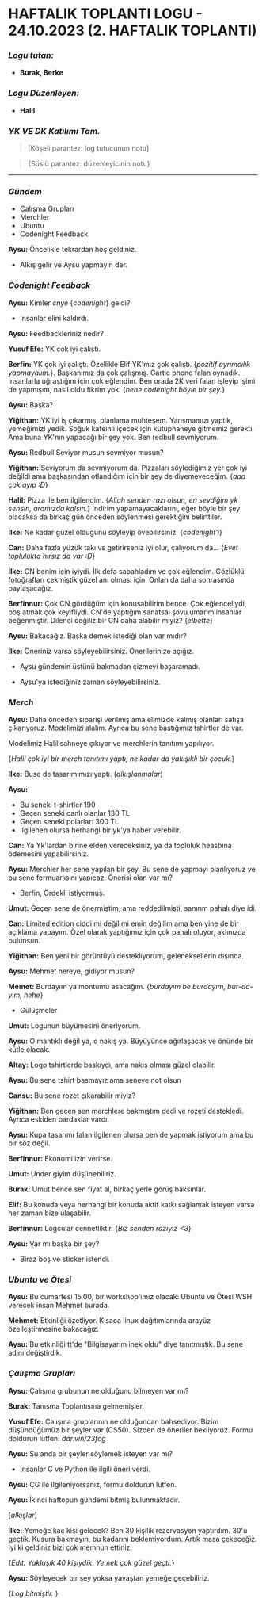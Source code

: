 # HAFTALIK TOPLANTI LOGU - 24.10.2023 (2. HAFTALIK TOPLANTI)

### *Logu tutan:*
 - **Burak, Berke**

### *Logu Düzenleyen:*
 - **Halil**

### *YK VE DK Katılımı Tam.*

> [Köşeli parantez: log tutucunun notu]

> {Süslü parantez: düzenleyicinin notu}
 ---


### *Gündem* 

- Çalışma Grupları 
- Merchler
- Ubuntu
- Codenight Feedback

**Aysu:** Öncelikle tekrardan hoş geldiniz.

- Alkış gelir ve Aysu yapmayın der.

### *Codenight Feedback*

**Aysu:** Kimler *cnye* {*codenight*} geldi?

- İnsanlar elini kaldırdı.

**Aysu:** Feedbackleriniz nedir?

**Yusuf Efe:** YK çok iyi çalıştı.

**Berfin:** YK çok iyi çalıştı. Özellikle Elif YK'mız çok çalıştı. {*pozitif ayrımcılık yapmayalım.*}. Başkanımız da çok çalışmış. Gartic phone falan oynadık. İnsanlarla uğraştığım için çok eğlendim. Ben orada 2K veri falan işleyip işimi de yapmışım, nasıl oldu fikrim yok.
{*hehe codenight böyle bir şey.*}

**Aysu:** Başka?

**Yiğithan:** YK iyi iş çıkarmış, planlama muhteşem. Yarışmamızı yaptık, yemeğimizi yedik. Soğuk kafeinli içecek için kütüphaneye gitmemiz gerekti. Ama buna YK'nın yapacağı bir şey yok. Ben redbull sevmiyorum.

**Aysu:** Redbull Seviyor musun sevmiyor musun?

**Yiğithan:** Seviyorum da sevmiyorum da. Pizzaları söylediğimiz yer çok iyi değildi ama başkasından otlandığım için bir şey de diyemeyeceğim. {*aaa çok ayıp :D*}

**Halil:** Pizza ile ben ilgilendim. {*Allah senden razı olsun, en sevdiğim yk sensin, aramızda kalsın.*} İndirim yapamayacaklarını, eğer böyle bir şey olacaksa da birkaç gün önceden söylenmesi gerektiğini belirttiler.

**İlke:** Ne kadar güzel olduğunu söyleyip övebilirsiniz. {*codenight'ı*}

**Can:** Daha fazla yüzük takı vs getirirseniz iyi olur, çalıyorum da... {*Evet toplulukta hırsız da var :D*} 

**İlke:** CN benim için iyiydi. İlk defa sabahladım ve çok eğlendim. Gözlüklü fotoğrafları çekmiştik güzel anı olması için. Onları da daha sonrasında paylaşacağız.

**Berfinnur:** Çok CN gördüğüm için konuşabilirim bence. Çok eğlenceliydi, boş atmak çok keyifliydi. CN'de yaptığım sanatsal şovu umarım insanlar beğenmiştir. Dilenci değiliz bir CN daha alabilir miyiz? {*elbette*}

**Aysu:** Bakacağız. Başka demek istediği olan var mıdır?

**İlke:** Öneriniz varsa söyleyebilirsiniz. Önerilerinize açığız.

- Aysu gündemin üstünü bakmadan çizmeyi başaramadı.

- Aysu'ya istediğiniz zaman söyleyebilirsiniz.

### *Merch*

**Aysu:** Daha önceden siparişi verilmiş ama elimizde kalmış olanları satışa çıkarıyoruz. Modelimizi alalım. Ayrıca bu sene bastığımız tshirtler de var.

Modelimiz Halil sahneye çıkıyor ve merchlerin tanıtımı yapılıyor.

{*Halil çok iyi bir merch tanıtımı yaptı, ne kadar da yakışıklı bir çocuk.*}

**İlke:** Buse de tasarımımızı yaptı. (*alkışlanmalar*)

**Aysu:** 
- Bu seneki t-shirtler 190
- Geçen seneki canlı olanlar 130 TL
- Geçen seneki polarlar: 300 TL
- İlgilenen olursa herhangi bir yk'ya haber verebilir.

**Can:** Ya Yk'lardan birine elden vereceksiniz, ya da topluluk heasbına ödemesini yapabilirsiniz.

**Aysu:** Merchler her sene yapılan bir şey. Bu sene de yapmayı planlıyoruz ve bu sene fermuarlısını yapıcaz. Önerisi olan var mı?

- Berfin, Ördekli istiyormuş.

**Umut:** Geçen sene de önermiştim, ama reddedilmişti, sanırım pahalı diye idi.

**Can:** Limited edition ciddi mi değil mi emin değilim ama ben yine de bir açıklama yapayım. Özel olarak yaptığımız için çok pahalı oluyor, aklınızda bulunsun.

**Yiğithan:** Ben yeni bir görüntüyü destekliyorum, geleneksellerin dışında.

**Aysu:** Mehmet nereye, gidiyor musun?

**Memet:** Burdayım ya montumu asacağım. {*burdayım be burdayım, bur-da-yım, hehe*}

- Gülüşmeler

**Umut:** Logunun büyümesini öneriyorum.

**Aysu:** O mantıklı değil ya, o nakış ya. Büyüyünce ağırlaşacak ve önünde bir kütle olacak.

**Altay:** Logo tshirtlerde baskıydı, ama nakış olması güzel olabilir.

**Aysu:** Bu sene tshirt basmayız ama seneye not olsun

**Cansu:** Bu sene rozet çıkarabilir miyiz?

**Yiğithan:** Ben geçen sen merchlere bakmıştım dedi ve rozeti destekledi. Ayrıca eskiden bardaklar vardı.

**Aysu:** Kupa tasarımı falan ilgilenen olursa ben de yapmak istiyorum ama bu bir söz değil.

**Berfinnur:** Ekonomi izin verirse.

**Umut:** Under giyim düşünebiliriz.

**Burak:** Umut bence sen fiyat al, birkaç yerle görüş baksınlar.

**Elif:** Bu konuda veya herhangi bir konuda aktif katkı sağlamak isteyen varsa her zaman bize ulaşabilir.

**Berfinnur:** Logcular cennetliktir. {*Biz senden razıyız <3*}

**Aysu:** Var mı başka bir şey?

- Biraz boş ve sticker istendi.

### *Ubuntu ve Ötesi*

**Aysu:** Bu cumartesi 15.00, bir workshop'ımız olacak: Ubuntu ve Ötesi WSH verecek insan Mehmet burada.

**Mehmet:** Etkinliği özetliyor. Kısaca linux dağıtımlarında arayüz özelleştirmesine bakacağız.

**Aysu:** Bu etkinliği tt'de "Bilgisayarım inek oldu" diye tanıtmıştık. Bu sene adını değiştirdik.

### *Çalışma Grupları*

**Aysu:** Çalışma grubunun ne olduğunu bilmeyen var mı?

**Burak:** Tanışma Toplantısına gelmemişler.

**Yusuf Efe:** Çalışma gruplarının ne olduğundan bahsediyor. Bizim düşündüğümüz bir şeyler var (CS50). Sizden de öneriler bekliyoruz. Formu doldurun lütfen: *dar.vin/23fcg*

**Aysu:** Şu anda bir şeyler söylemek isteyen var mı?

- İnsanlar C ve Python ile ilgili öneri verdi.

**Aysu:** ÇG ile ilgileniyorsanız, formu doldurun lütfen.

**Aysu:** İkinci haftopun gündemi bitmiş bulunmaktadır.

[*alkışlar*]

**İlke:** Yemeğe kaç kişi gelecek? Ben 30 kişilik rezervasyon yaptırdım. 30'u geçtik. Kusura bakmayın, bu kadarını beklemiyordum. Artık masa çekeceğiz. İyi ki geldiniz bizi çok memnun ettiniz.

{*Edit: Yaklaşık 40 kişiydik. Yemek çok güzel geçti.*}

**Aysu:** Söyleyecek bir şey yoksa yavaştan yemeğe geçebiliriz.

{*Log bitmiştir.* }




